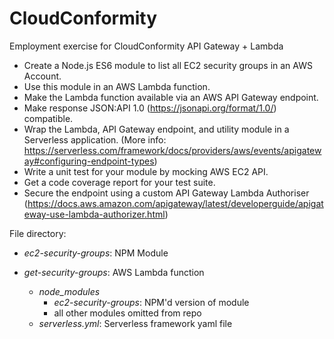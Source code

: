 # CloudConformity
Employment exercise for CloudConformity
API Gateway + Lambda

* Create a Node.js ES6 module to list all EC2 security groups in an AWS Account.
* Use this module in an AWS Lambda function.
* Make the Lambda function available via an AWS API Gateway endpoint.
* Make response JSON:API 1.0 (https://jsonapi.org/format/1.0/) compatible.
* Wrap the Lambda, API Gateway endpoint, and utility module in a Serverless application. (More info: https://serverless.com/framework/docs/providers/aws/events/apigateway#configuring-endpoint-types)
* Write a unit test for your module by mocking AWS EC2 API.
* Get a code coverage report for your test suite.
* Secure the endpoint using a custom API Gateway Lambda Authoriser (https://docs.aws.amazon.com/apigateway/latest/developerguide/apigateway-use-lambda-authorizer.html)

File directory:
* _ec2-security-groups_: NPM Module

* _get-security-groups_: AWS Lambda function
    * _node_modules_
        * _ec2-security-groups_: NPM'd version of module
        * all other modules omitted from repo
    * _serverless.yml_: Serverless framework yaml file
 